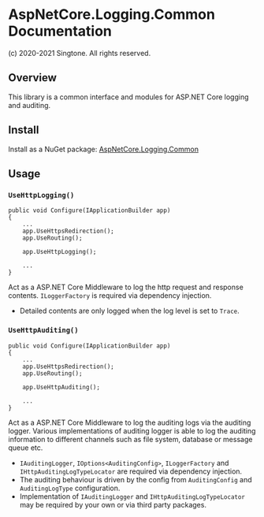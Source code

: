 # AspNetCore.Logging.Common Documentation
(c) 2020-2021 Singtone. All rights reserved.

## Overview
This library is a common interface and modules for ASP.NET Core logging and auditing.

## Install

Install as a NuGet package: [AspNetCore.Logging.Common](https://www.nuget.org/packages/AspNetCore.Logging.Common)

## Usage

### `UseHttpLogging()`
```
public void Configure(IApplicationBuilder app)
{
    ...
    app.UseHttpsRedirection();
    app.UseRouting();
    
    app.UseHttpLogging();

    ...
}
```
Act as a ASP.NET Core Middleware to log the http request and response contents. `ILoggerFactory` is required via dependency injection.

- Detailed contents are only logged when the log level is set to `Trace`.

### `UseHttpAuditing()`
```
public void Configure(IApplicationBuilder app)
{
    ...
    app.UseHttpsRedirection();
    app.UseRouting();
    
    app.UseHttpAuditing();

    ...
}
```
Act as a ASP.NET Core Middleware to log the auditing logs via the auditing logger. Various implementations of auditing logger is able to log the auditing information to different channels such as file system, database or message queue etc.

* `IAuditingLogger`, `IOptions<AuditingConfig>`, `ILoggerFactory` and `IHttpAuditingLogTypeLocator` are required via dependency injection.
* The auditing behaviour is driven by the config from `AuditingConfig` and `AuditingLogType` configuration.
* Implementation of `IAuditingLogger` and `IHttpAuditingLogTypeLocator` may be required by your own or via third party packages.

